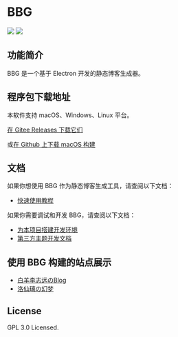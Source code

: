 BBG
===

![](https://img.shields.io/badge/开发环境-Node_v16.6.1-blue)
![](https://img.shields.io/badge/开发框架-Electron_v13.1.6-green)


## 功能简介

BBG 是一个基于 Electron 开发的静态博客生成器。

## 程序包下载地址

本软件支持 macOS、Windows、Linux 平台。

[在 Gitee Releases 下载它们](https://gitee.com/baiyang-lzy/bbg/releases)

或[在 Github 上下载 macOS 构建](https://github.com/scientificworld/bbg_mac_build)

## 文档

如果你想使用 BBG 作为静态博客生成工具，请查阅以下文档：

* [快速使用教程](./Docs/Quick_Start.md)

如果你需要调试和开发 BBG，请查阅以下文档：

* [为本项目搭建开发环境](./Docs/Developer_Guide.md)
* [第三方主题开发文档](./Docs/Theme_Developing.md)

## 使用 BBG 构建的站点展示

* [白羊李志远のBlog](https://baiyang-lzy.gitee.io/blog/)
* [洛仙璃の幻梦](https://mzwing.eu.org/)

## License

GPL 3.0 Licensed.